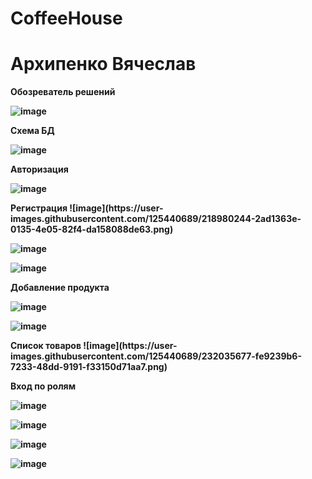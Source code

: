 # CoffeeHouse
<h1> Архипенко Вячеслав</h1>
<b>Обозреватель решений
  
![image](https://user-images.githubusercontent.com/125440689/218979558-cf865596-0979-4b70-9151-2440ccfa2c14.png)

</b>
<b>Схема БД
  
![image](https://user-images.githubusercontent.com/125440689/218979703-98eabff6-0011-4a81-8b49-86d57da16952.png)

</b>
<b>Авторизация
  
![image](https://user-images.githubusercontent.com/125440689/218980135-a815f22f-90b4-44e6-aca7-ca0d67a8409e.png)

</b>
<b>Регистрация
![image](https://user-images.githubusercontent.com/125440689/218980244-2ad1363e-0135-4e05-82f4-da158088de63.png)

![image](https://user-images.githubusercontent.com/125440689/218981154-31966008-7b78-489c-9d3c-78ffa89315d3.png)

![image](https://user-images.githubusercontent.com/125440689/218981294-848f311a-5944-41b4-84d1-20628543956e.png)

</b>
<b> Добавление продукта
  
![image](https://user-images.githubusercontent.com/125440689/219666458-9cbab1ad-adba-4860-84e0-9f2a2b69fb37.png)

![image](https://user-images.githubusercontent.com/125440689/219666554-b4d511b2-f35a-4504-8cd5-5ef0f7efaecd.png)


</b>
<b> Список товаров
![image](https://user-images.githubusercontent.com/125440689/232035677-fe9239b6-7233-48dd-9191-f33150d71aa7.png)

</b>

<b> Вход по ролям

![image](https://user-images.githubusercontent.com/125440689/232035957-a63ab8ec-c57e-4a25-ade8-a5cf5b6263b9.png)

![image](https://user-images.githubusercontent.com/125440689/232036023-c0a3e894-9c9b-438a-8f20-0473ad2bca5c.png)

![image](https://user-images.githubusercontent.com/125440689/232036098-65fbf965-663b-4d1d-8ee2-64e509d998a9.png)

![image](https://user-images.githubusercontent.com/125440689/232036141-0d62ca26-2d70-44ad-ba6c-743e90521ef2.png)








</b>


